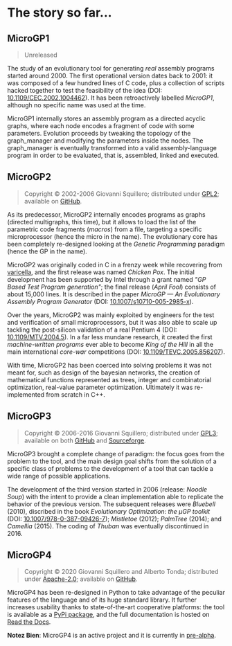 # The story so far...

## MicroGP1

> Unreleased

The study of an evolutionary tool for generating *real* assembly programs started around 2000. The first operational version dates back to 2001: it was composed of a few hundred lines of C code, plus a collection of scripts hacked together to test the feasibility of the idea (DOI: [10.1109/CEC.2002.1004462](http://dx.doi.org/10.1109/CEC.2002.1004462)). It has been retroactively labelled *MicroGP1*, although no specific name was used at the time.

MicroGP1 internally stores an assembly program as a directed acyclic graphs, where  each node encodes a fragment of code with some parameters. Evolution proceeds by tweaking the topology of the graph_manager and modifying the parameters
inside the nodes. The graph_manager is eventually transformed into a valid assembly-language program in order to be evaluated, that is, assembled, linked and executed.

## MicroGP2

> Copyright © 2002-2006 Giovanni Squillero; distributed under 
[GPL2](https://www.tldrlegal.com/l/gpl2);
available on [GitHub](https://github.com/squillero/microgp2).

As its predecessor, MicroGP2 internally encodes programs as graphs (directed multigraphs, this time), but it allows to load the list of the parametric code fragments (*macros*) from a file, targeting a specific microprocessor (hence the micro in the name). The evolutionary core has been completely re-designed looking at the *Genetic Programming* paradigm (hence the GP in the name). 

MicroGP2 was originally coded in C in a frenzy week while recovering from [varicella](https://en.wikipedia.org/wiki/Chickenpox), and the first release was named *Chicken Pox*. The initial development has been supported by Intel through a grant named *"GP Based Test Program generation"*; the final release (*April Fool*) consists of about 15,000 lines. It is described in the paper *MicroGP — An Evolutionary Assembly Program Generator* (DOI: [10.1007/s10710-005-2985-x](http://dx.doi.org/10.1007/s10710-005-2985-x)). 

Over the years, MicroGP2 was mainly exploited by engineers for the test and verification of small microprocessors, but it was also able to scale up tackling the post-silicon validation of a real Pentium 4 (DOI: [10.1109/MTV.2004.5](http://dx.doi.org/10.1109/MTV.2004.5)). In a far less mundane research, it created the first *machine-written programs* ever able to become *King of the Hill* in all the main international *core-war* competitions (DOI: [10.1109/TEVC.2005.856207](http://dx.doi.org/10.1109/TEVC.2005.856207)).

With time, MicroGP2 has been coerced into solving problems it was not meant for, such as design of the bayesian networks, the creation of mathematical functions represented as trees, integer and combinatorial optimization, real-value parameter optimization. Ultimately it was re-implemented from scratch in C++.

## MicroGP3

> Copyright © 2006-2016 Giovanni Squillero; distributed under 
[GPL3](https://www.tldrlegal.com/l/gpl-3.0);
available on both [GitHub](https://github.com/squillero/microgp3) 
and [Sourceforge](https://sourceforge.net/projects/ugp3/).

MicroGP3 brought a complete change of paradigm: the focus goes from the problem to the tool, and the main design goal shifts from the solution of a specific class of problems to the development of a tool that can tackle a wide range of possible applications.

The development of the third version started in 2006 (release: *Noodle Soup*) with the intent to provide a clean implementation able to replicate the behavior of the previous version. The subsequent releases were *Bluebell* (2010), discribed in the book *Evolutionary Optimization: the µGP toolkit* (DOI: [10.1007/978-0-387-09426-7](https://www.doi.org/10.1007/978-0-387-09426-7)); *Mistletoe* (2012); *PalmTree* (2014); and *Camellia* (2015). The coding of *Thuban* was eventually discontinued in 2016.

## MicroGP4

> Copyright © 2020 Giovanni Squillero and Alberto Tonda; distributed under [Apache-2.0](https://www.tldrlegal.com/l/apache2); available on [GitHub](https://github.com/squillero/microgp4).

MicroGP4 has been re-designed in Python to take advantage of the peculiar features of the language and of its huge standard library. It further increases usability thanks to state-of-the-art cooperative platforms: the tool is available as a [PyPi package](https://en.wikipedia.org/wiki/Python_Package_Index), and the full documentation is hosted on [Read the Docs](https://en.wikipedia.org/wiki/Read_the_Docs). 

**Notez Bien**: MicroGP4 is an active project and it is currently in [pre-alpha](https://en.wikipedia.org/wiki/Software_release_life_cycle#Pre-alpha).